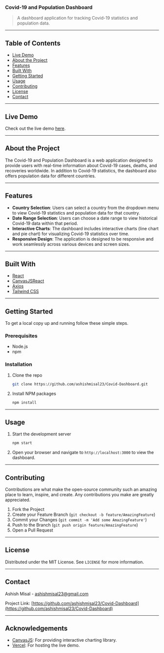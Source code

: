 ### Covid-19 and Population Dashboard


> A dashboard application for tracking Covid-19 statistics and population data.

---

## Table of Contents

- [Live Demo](#live-demo)
- [About the Project](#about-the-project)
- [Features](#features)
- [Built With](#built-with)
- [Getting Started](#getting-started)
- [Usage](#usage)
- [Contributing](#contributing)
- [License](#license)
- [Contact](#contact)

---

## Live Demo

Check out the live demo [here](https://covid-dashboard-ashishmisal.vercel.app/).

---

## About the Project

The Covid-19 and Population Dashboard is a web application designed to provide users with real-time information about Covid-19 cases, deaths, and recoveries worldwide. In addition to Covid-19 statistics, the dashboard also offers population data for different countries.

---

## Features

- **Country Selection**: Users can select a country from the dropdown menu to view Covid-19 statistics and population data for that country.
- **Date Range Selection**: Users can choose a date range to view historical Covid-19 data within that period.
- **Interactive Charts**: The dashboard includes interactive charts (line chart and pie chart) for visualizing Covid-19 statistics over time.
- **Responsive Design**: The application is designed to be responsive and work seamlessly across various devices and screen sizes.

---

## Built With

- [React](https://reactjs.org/)
- [CanvasJSReact](https://canvasjs.com/react-charts/)
- [Axios](https://axios-http.com/)
- [Tailwind CSS](https://tailwindcss.com/)

---

## Getting Started

To get a local copy up and running follow these simple steps.

### Prerequisites

- Node.js
- npm

### Installation

1. Clone the repo
   ```sh
   git clone https://github.com/ashishmisal23/Covid-Dashboard.git
   ```
2. Install NPM packages
   ```sh
   npm install
   ```

---

## Usage

1. Start the development server
   ```sh
   npm start
   ```
2. Open your browser and navigate to `http://localhost:3000` to view the dashboard.

---

## Contributing

Contributions are what make the open-source community such an amazing place to learn, inspire, and create. Any contributions you make are greatly appreciated.

1. Fork the Project
2. Create your Feature Branch (`git checkout -b feature/AmazingFeature`)
3. Commit your Changes (`git commit -m 'Add some AmazingFeature'`)
4. Push to the Branch (`git push origin feature/AmazingFeature`)
5. Open a Pull Request

---

## License

Distributed under the MIT License. See `LICENSE` for more information.

---

## Contact

Ashish Misal - [ashishmisal23@gmail.com](mailto:ashishmisal23@gmail.com)

Project Link: [https://github.com/ashishmisal23/Covid-Dashboard](https://github.com/ashishmisal23/Covid-Dashboard)

---

## Acknowledgements

- [CanvasJS](https://canvasjs.com/): For providing interactive charting library.
- [Vercel](https://vercel.com/): For hosting the live demo.

